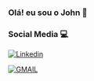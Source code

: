 ### Olá! eu sou o John 👋


### Social Media 💻
[![Linkedin](https://img.shields.io/badge/LinkedIn-0077B5?style=for-the-badge&logo=linkedin&logoColor=white)](https://www.linkedin.com/in/johnatan-coelho-30bbb62a5/)

[![GMAIL](https://img.shields.io/badge/Gmail-D14836?style=for-the-badge&logo=gmail&logoColor=white)](johnatansouza242@gmail.com)



